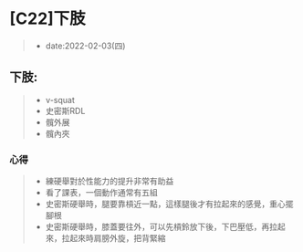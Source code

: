 # [C22]下肢

> * date:2022-02-03(四)

## 下肢:

> * v-squat
> * 史密斯RDL
> * 髖外展
> * 髖內夾


### 心得

> * 練硬舉對於性能力的提升非常有助益
> * 看了課表，一個動作通常有五組
> * 史密斯硬舉時，腿要靠槓近一點，這樣腿後才有拉起來的感覺，重心擺腳根
> * 史密斯硬舉時，膝蓋要往外，可以先槓鈴放下後，下巴壓低，再拉起來，拉起來時肩膀外旋，把背緊縮
